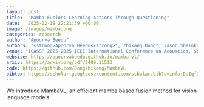 ```yaml
---
layout: post
title:  "Mamba Fusion: Learning Actions Through Questioning"
date:   2025-02-18 22:21:59 +00:00
image: /images/mamba.png
categories: research
author: "Apoorva Beedu"
authors: "<strong>Apoorva Beedu</strong>*, Zhikang Dong*, Jason Sheinkopf, Irfan Essa"
venue: "ICASSP 2025-2025 IEEE International Conference on Acoustics, Speech and Signal Processing (ICASSP)"
website: https://apoorvabeedu.github.io/mamba-vl/
arxiv: https://arxiv.org/pdf/2409.11513
code: https://github.com/Dongzhikang/MambaVL
bibtex: https://scholar.googleusercontent.com/scholar.bib?q=info:DuIqf1Z6OLkJ:scholar.google.com/&output=citation&scisdr=ClEwVEYSEI3y5lsTKYw:AFWwaeYAAAAAZu8VMYxPwQ8sSv0PLUimHaUHWGI&scisig=AFWwaeYAAAAAZu8VMc-yMl7Q0XAzDPA2ok9Rdt8&scisf=4&ct=citation&cd=-1&hl=en
---
```

We introduce MambaVL, an efficient mamba based fusion method for vision language models.